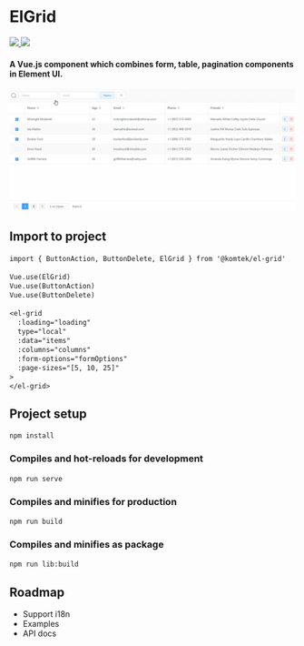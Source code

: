 # ElGrid

<a href="https://www.npmjs.org/package/@komtek/el-grid">
  <img src="https://img.shields.io/npm/v/@komtek/el-grid.svg">
</a>
<a href="LICENSE">
  <img src="https://img.shields.io/badge/License-MIT-yellow.svg">
</a>

#### A Vue.js component which combines form, table, pagination components in Element UI.

![](./docs/usage.gif)

## Import to project

```
import { ButtonAction, ButtonDelete, ElGrid } from '@komtek/el-grid'

Vue.use(ElGrid)
Vue.use(ButtonAction)
Vue.use(ButtonDelete)

<el-grid
  :loading="loading"
  type="local"
  :data="items"
  :columns="columns"
  :form-options="formOptions"
  :page-sizes="[5, 10, 25]"
>
</el-grid>
```

## Project setup

```
npm install
```

### Compiles and hot-reloads for development

```
npm run serve
```

### Compiles and minifies for production

```
npm run build
```

### Compiles and minifies as package

```
npm run lib:build
```

## Roadmap

- Support i18n
- Examples
- API docs
